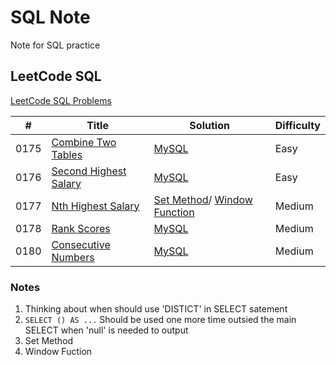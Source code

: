 # SQL Note
Note for SQL practice

## LeetCode SQL
[LeetCode SQL Problems](https://github.com/kamyu104/LeetCode-Solutions#sql)

|  #  | Title           |  Solution       | Difficulty    |
|-----|---------------- | --------------- | --------------- |
0175 | [Combine Two Tables](https://leetcode.com/problems/combine-two-tables/) | [MySQL](./LeetCode/combine-two-tables.sql) | Easy         |
0176 | [Second Highest Salary](https://leetcode.com/problems/second-highest-salary/) | [MySQL](./LeetCode/second-highest-salary.sql) | Easy         |
0177 | [Nth Highest Salary](https://leetcode.com/problems/nth-highest-salary/) | [Set Method](./LeetCode/nth-highest-salary-1.sql)/ [Window Function](./LeetCode/nth-highest-salary-2.sql)| Medium        |
0178 | [Rank Scores](https://leetcode.com/problems/rank-scores/) | [MySQL](./LeetCode/rank-scores.sql) | Medium         |
0180 | [Consecutive Numbers](https://leetcode.com/problems/consecutive-numbers/) | [MySQL](./LeetCode/consecutive-numbers.sql) | Medium         |

### Notes
1. Thinking about when should use 'DISTICT' in SELECT satement
2. `SELECT () AS ...` Should be used one more time outsied the main SELECT when 'null' is needed to output
3. Set Method
4. Window Fuction